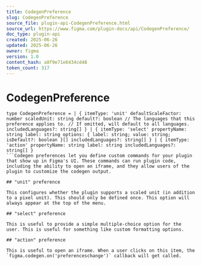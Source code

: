 ```yaml
---
title: CodegenPreference
slug: CodegenPreference
source_file: plugin-api-CodegenPreference.html
source_url: https://www.figma.com/plugin-docs/api/CodegenPreference/
doc_type: plugin-api
created: 2025-06-26
updated: 2025-06-26
owner: figma
version: 1.0
content_hash: a8f9e71e6434cd48
token_count: 317
---
```

# CodegenPreference

```
type CodegenPreference = | { itemType: 'unit' defaultScaleFactor: number scaledUnit: string default?: boolean // The languages that this preference applies to. // If omitted, will default to all languages. includedLanguages?: string[] } | { itemType: 'select' propertyName: string label: string options: { label: string; value: string; isDefault?: boolean }[] includedLanguages?: string[] } | { itemType: 'action' propertyName: string label: string includedLanguages?: string[] }
```Codegen preferences let you define custom commands for your plugin that show up in Figma's UI. These commands can run plugin code, including the ability to open an iframe, and they allow users of the plugin to customize the codegen output.

## "unit" preference

This configures whether the plugin supports a scaled unit (in addition to a pixel unit). This should only be defined once. This option will always appear at the top of the menu.

## "select" preference

This is useful to provide a simple multiple-choice option for the user. This is useful for something like custom formatting options.

## "action" preference

This is useful to open an iframe. When a user clicks on this item, the `figma.codegen.on('preferenceschange')` callback will get called.